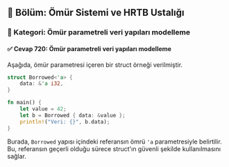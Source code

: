## 📘 Bölüm: Ömür Sistemi ve HRTB Ustalığı  
### 🔹 Kategori: Ömür parametreli veri yapıları modelleme  
#### ✅ Cevap 720: Ömür parametreli veri yapıları modelleme

Aşağıda, ömür parametresi içeren bir struct örneği verilmiştir.

```rust
struct Borrowed<'a> {
    data: &'a i32,
}

fn main() {
    let value = 42;
    let b = Borrowed { data: &value };
    println!("Veri: {}", b.data);
}
```

Burada, `Borrowed` yapısı içindeki referansın ömrü `'a` parametresiyle belirtilir. Bu, referansın geçerli olduğu sürece struct'ın güvenli şekilde kullanılmasını sağlar.
